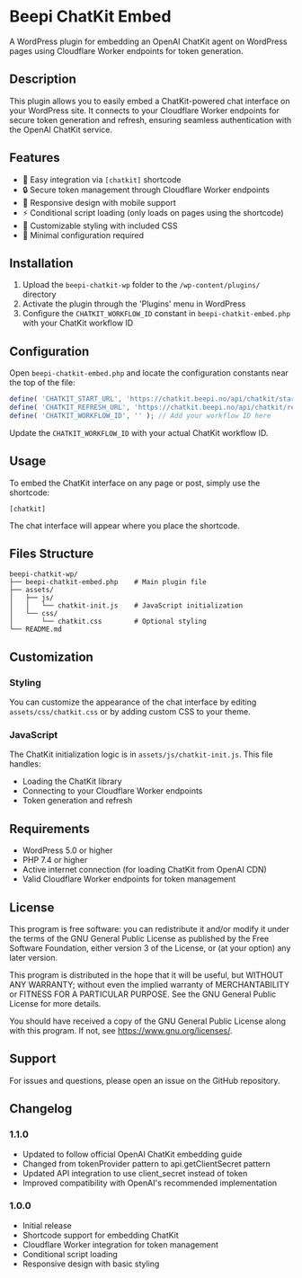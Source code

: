 # Beepi ChatKit Embed

A WordPress plugin for embedding an OpenAI ChatKit agent on WordPress pages using Cloudflare Worker endpoints for token generation.

## Description

This plugin allows you to easily embed a ChatKit-powered chat interface on your WordPress site. It connects to your Cloudflare Worker endpoints for secure token generation and refresh, ensuring seamless authentication with the OpenAI ChatKit service.

## Features

- 🚀 Easy integration via `[chatkit]` shortcode
- 🔒 Secure token management through Cloudflare Worker endpoints
- 📱 Responsive design with mobile support
- ⚡ Conditional script loading (only loads on pages using the shortcode)
- 🎨 Customizable styling with included CSS
- 🔧 Minimal configuration required

## Installation

1. Upload the `beepi-chatkit-wp` folder to the `/wp-content/plugins/` directory
2. Activate the plugin through the 'Plugins' menu in WordPress
3. Configure the `CHATKIT_WORKFLOW_ID` constant in `beepi-chatkit-embed.php` with your ChatKit workflow ID

## Configuration

Open `beepi-chatkit-embed.php` and locate the configuration constants near the top of the file:

```php
define( 'CHATKIT_START_URL', 'https://chatkit.beepi.no/api/chatkit/start' );
define( 'CHATKIT_REFRESH_URL', 'https://chatkit.beepi.no/api/chatkit/refresh' );
define( 'CHATKIT_WORKFLOW_ID', '' ); // Add your workflow ID here
```

Update the `CHATKIT_WORKFLOW_ID` with your actual ChatKit workflow ID.

## Usage

To embed the ChatKit interface on any page or post, simply use the shortcode:

```
[chatkit]
```

The chat interface will appear where you place the shortcode.

## Files Structure

```
beepi-chatkit-wp/
├── beepi-chatkit-embed.php    # Main plugin file
├── assets/
│   ├── js/
│   │   └── chatkit-init.js    # JavaScript initialization
│   └── css/
│       └── chatkit.css        # Optional styling
└── README.md
```

## Customization

### Styling

You can customize the appearance of the chat interface by editing `assets/css/chatkit.css` or by adding custom CSS to your theme.

### JavaScript

The ChatKit initialization logic is in `assets/js/chatkit-init.js`. This file handles:
- Loading the ChatKit library
- Connecting to your Cloudflare Worker endpoints
- Token generation and refresh

## Requirements

- WordPress 5.0 or higher
- PHP 7.4 or higher
- Active internet connection (for loading ChatKit from OpenAI CDN)
- Valid Cloudflare Worker endpoints for token management

## License

This program is free software: you can redistribute it and/or modify it under the terms of the GNU General Public License as published by the Free Software Foundation, either version 3 of the License, or (at your option) any later version.

This program is distributed in the hope that it will be useful, but WITHOUT ANY WARRANTY; without even the implied warranty of MERCHANTABILITY or FITNESS FOR A PARTICULAR PURPOSE. See the GNU General Public License for more details.

You should have received a copy of the GNU General Public License along with this program. If not, see <https://www.gnu.org/licenses/>.

## Support

For issues and questions, please open an issue on the GitHub repository.

## Changelog

### 1.1.0
- Updated to follow official OpenAI ChatKit embedding guide
- Changed from tokenProvider pattern to api.getClientSecret pattern
- Updated API integration to use client_secret instead of token
- Improved compatibility with OpenAI's recommended implementation

### 1.0.0
- Initial release
- Shortcode support for embedding ChatKit
- Cloudflare Worker integration for token management
- Conditional script loading
- Responsive design with basic styling